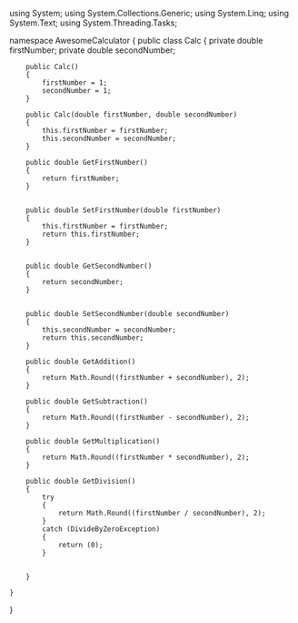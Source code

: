 using System;
using System.Collections.Generic;
using System.Linq;
using System.Text;
using System.Threading.Tasks;

namespace AwesomeCalculator
{
    public class Calc
    {
        private double firstNumber;
        private double secondNumber;


        public Calc()
        {
            firstNumber = 1;
            secondNumber = 1;
        }

        public Calc(double firstNumber, double secondNumber)
        {
            this.firstNumber = firstNumber;
            this.secondNumber = secondNumber;
        }

        public double GetFirstNumber()
        {
            return firstNumber;
        }


        public double SetFirstNumber(double firstNumber)
        {
            this.firstNumber = firstNumber;
            return this.firstNumber;
        }


        public double GetSecondNumber()
        {
            return secondNumber;
        }


        public double SetSecondNumber(double secondNumber)
        {
            this.secondNumber = secondNumber;
            return this.secondNumber;
        }

        public double GetAddition()
        {
            return Math.Round((firstNumber + secondNumber), 2);
        }

        public double GetSubtraction()
        {
            return Math.Round((firstNumber - secondNumber), 2);
        }

        public double GetMultiplication()
        {
            return Math.Round((firstNumber * secondNumber), 2);
        }

        public double GetDivision()
        {
            try
            {
                return Math.Round((firstNumber / secondNumber), 2);
            }
            catch (DivideByZeroException)
            {
                return (0);
            }


        }

    }
}
